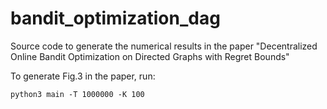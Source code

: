 # bandit_optimization_dag
Source code to generate the numerical results in the paper "Decentralized Online Bandit Optimization on Directed
Graphs with Regret Bounds"

To generate Fig.3 in the paper, run:
```
python3 main -T 1000000 -K 100
```